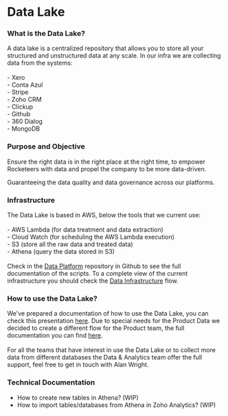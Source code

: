 # Data Lake

### **What is the Data Lake?**

A data lake is a centralized repository that allows you to store all your structured and unstructured data at any scale. In our infra we are collecting data from the systems:\
\
\- Xero\
\- Conta Azul\
\- Stripe\
\- Zoho CRM\
\- Clickup\
\- Github\
\- 360 Dialog\
\- MongoDB

### Purpose and Objective

Ensure the right data is in the right place at the right time, to empower Rocketeers with data and propel the company to be more data-driven.

Guaranteeing the data quality and data governance across our platforms.

### Infrastructure

The Data Lake is based in AWS, below the tools that we current use:\
\
\- AWS Lambda (for data treatment and data extraction)\
\- Cloud Watch (for scheduling the AWS Lambda execution)\
\- S3 (store all the raw data and treated data)\
\- Athena (query the data stored in S3)\
\
Check in the [Data Platform](https://github.com/RocketChat/Rocket.Chat.DataPlatform) repository in Github to see the full documentation of the scripts. To a complete view of the current infrastructure you should check the [Data Infrastructure](https://whimsical.com/data-infrastructure-HWkBGEJeQmbiMLdNwVwfTT) flow.

### How to use the Data Lake?

We've prepared a documentation of how to use the Data Lake, you can check this presentation [here](https://docs.google.com/presentation/d/1Gs5ONrP4ViKUdAeQtKcZOaHPrCLwQHmgcaptRc2o16M/edit?usp=sharing). Due to special needs for the Product Data we decided to create a different flow for the Product team, the full documentation you can find [here](https://docs.google.com/document/d/1-1QUJuHqlreYmhmktwKuO2PAA6YhdxBoeMaxYBPrfEA/edit?usp=sharing).\
\
For all the teams that have interest in use the Data Lake or to collect more data from different databases the Data & Analytics team offer the full support, feel free to get in touch with Alan Wright.&#x20;

### Technical Documentation

* How to create new tables in Athena? (WIP)
* How to import tables/databases from Athena in Zoho Analytics? (WIP)

